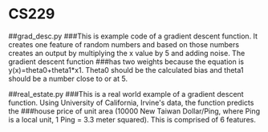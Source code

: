 # CS229

##grad_desc.py
###This is example code of a gradient descent function. It creates one feature of random numbers and based on those numbers creates an output by multiplying the x value by 5 and adding noise. The gradient descent function 
###has two weights because the equation is y(x)=theta0+theta1*x1. Theta0 should be the calculated bias and theta1 should be a number close to or at 5. 

##real_estate.py
###This is a real world example of a gradient descent function. Using University of California, Irvine's data, the function predicts the 
###house price of unit area (10000 New Taiwan Dollar/Ping, where Ping is a local unit, 1 Ping = 3.3 meter squared). This is comprised of 6 features.
